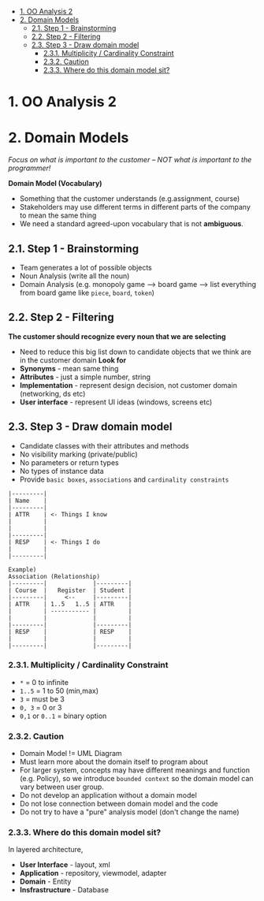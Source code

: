 <!-- TOC -->

- [1. OO Analysis 2](#1-oo-analysis-2)
- [2. Domain Models](#2-domain-models)
    - [2.1. Step 1 - Brainstorming](#21-step-1---brainstorming)
    - [2.2. Step 2 - Filtering](#22-step-2---filtering)
    - [2.3. Step 3 - Draw domain model](#23-step-3---draw-domain-model)
        - [2.3.1. Multiplicity / Cardinality Constraint](#231-multiplicity--cardinality-constraint)
        - [2.3.2. Caution](#232-caution)
        - [2.3.3. Where do this domain model sit?](#233-where-do-this-domain-model-sit)

<!-- /TOC -->

# 1. OO Analysis 2 
# 2. Domain Models 
*Focus on what is important to the customer – NOT what is important to the programmer!*

**Domain Model (Vocabulary)**
* Something that the customer understands (e.g.assignment, course)
* Stakeholders may use different terms in different parts of the company to mean the same thing
* We need a standard agreed-upon vocabulary that is not **ambiguous**.

## 2.1. Step 1 - Brainstorming
* Team generates a lot of possible objects
* Noun Analysis (write all the noun)
* Domain Analysis (e.g. monopoly game --> board game --> list everything from board game like `piece`, `board`, `token`)

## 2.2. Step 2 - Filtering
**The customer should recognize every noun that we are selecting**
* Need to reduce this big list down to candidate objects that we think are in the customer domain
**Look for**
* **Synonyms** - mean same thing
* **Attributes** - just a simple number, string
* **Implementation** - represent design decision, not customer domain (networking, ds etc)
* **User interface** - represent UI ideas (windows, screens etc)

## 2.3. Step 3 - Draw domain model
* Candidate classes with their attributes and methods
* No visibility marking (private/public)
* No parameters or return types
* No types of instance data
* Provide `basic boxes`, `associations` and `cardinality constraints`
```
|---------|
| Name    |
|---------|
| ATTR    | <- Things I know
|         |
|         |
|---------|
| RESP    | <- Things I do
|         |
|---------|

Example) 
Association (Relationship)
|---------|             |---------|
| Course  |   Register  | Student |
|---------|     <--     |---------|
| ATTR    | 1..5   1..5 | ATTR    |           
|         | ----------- |         |
|         |             |         |
|---------|             |---------|
| RESP    |             | RESP    |
|         |             |         |              
|---------|             |---------|
```

### 2.3.1. Multiplicity / Cardinality Constraint
* `*` = 0 to infinite
* `1..5` = 1 to 50 (min,max)
* `3` = must be 3
* `0, 3` = 0 or 3
* `0,1` or `0..1` = binary option

### 2.3.2. Caution
* Domain Model != UML Diagram
* Must learn more about the domain itself to program about
* For larger system, concepts may have different meanings and function (e.g. Policy), so we introduce `bounded context` so the domain model can vary between user group.
* Do not develop an application without a domain model
* Do not lose connection between domain model and the code
* Do not try to have a "pure" analysis model (don't change the name)

### 2.3.3. Where do this domain model sit?
In layered architecture, 
* **User Interface** - layout, xml
* **Application** - repository, viewmodel, adapter
* **Domain** - Entity
* **Insfrastructure** - Database
